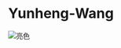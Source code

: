 # Yunheng-Wang

![亮色](https://raw.githubusercontent.com/NeuralBotX/NeuralBotX/main/assets/github-contribution-grid-snake.svg)
